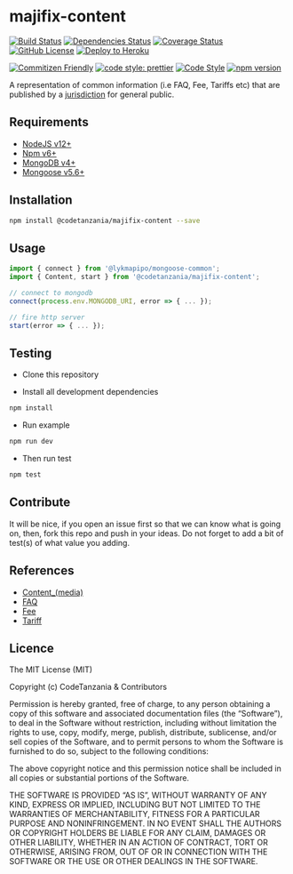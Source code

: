 # majifix-content

[![Build Status](https://travis-ci.org/CodeTanzania/majifix-content.svg?branch=develop)](https://travis-ci.org/CodeTanzania/majifix-content)
[![Dependencies Status](https://david-dm.org/CodeTanzania/majifix-content.svg)](https://david-dm.org/CodeTanzania/majifix-content)
[![Coverage Status](https://coveralls.io/repos/github/CodeTanzania/majifix-content/badge.svg?branch=develop)](https://coveralls.io/github/CodeTanzania/majifix-content?branch=develop)
[![GitHub License](https://img.shields.io/github/license/CodeTanzania/majifix-content)](https://github.com/CodeTanzania/majifix-content/blob/develop/LICENSE)
[![Deploy to Heroku](https://www.herokucdn.com/deploy/button.png)](https://heroku.com/deploy?template=https://github.com/CodeTanzania/majifix-content/tree/develop) 

[![Commitizen Friendly](https://img.shields.io/badge/commitizen-friendly-brightgreen.svg)](http://commitizen.github.io/cz-cli/)
[![code style: prettier](https://img.shields.io/badge/code_style-prettier-ff69b4.svg)](https://github.com/prettier/prettier)
[![Code Style](https://badgen.net/badge/code%20style/airbnb/ff5a5f?icon=airbnb)](https://github.com/airbnb/javascript)
[![npm version](https://img.shields.io/npm/v/@codetanzania/majifix-content)](https://www.npmjs.com/package/@codetanzania/majifix-content)

A representation of common information (i.e FAQ, Fee, Tariffs etc) that are published by a [jurisdiction](https://github.com/CodeTanzania/majifix-jurisdiction) for general public.

## Requirements

- [NodeJS v12+](https://nodejs.org)
- [Npm v6+](https://www.npmjs.com/)
- [MongoDB v4+](https://www.mongodb.com/)
- [Mongoose v5.6+](https://github.com/Automattic/mongoose)

## Installation

```sh
npm install @codetanzania/majifix-content --save
```

## Usage

```js
import { connect } from '@lykmapipo/mongoose-common';
import { Content, start } from '@codetanzania/majifix-content';

// connect to mongodb
connect(process.env.MONGODB_URI, error => { ... });

// fire http server
start(error => { ... });
```

## Testing

- Clone this repository

- Install all development dependencies

```sh
npm install
```

- Run example

```sh
npm run dev
```

- Then run test

```sh
npm test
```

## Contribute

It will be nice, if you open an issue first so that we can know what is going on, then, fork this repo and push in your ideas. Do not forget to add a bit of test(s) of what value you adding.

## References

- [Content_(media)](https://en.wikipedia.org/wiki/Content_(media))
- [FAQ](https://en.wikipedia.org/wiki/FAQ)
- [Fee](https://en.wikipedia.org/wiki/Fee)
- [Tariff](https://simple.wikipedia.org/wiki/Tariff)

## Licence

The MIT License (MIT)

Copyright (c) CodeTanzania & Contributors

Permission is hereby granted, free of charge, to any person obtaining a copy of this software and associated documentation files (the “Software”), to deal in the Software without restriction, including without limitation the rights to use, copy, modify, merge, publish, distribute, sublicense, and/or sell copies of the Software, and to permit persons to whom the Software is furnished to do so, subject to the following conditions:

The above copyright notice and this permission notice shall be included in all copies or substantial portions of the Software.

THE SOFTWARE IS PROVIDED “AS IS”, WITHOUT WARRANTY OF ANY KIND, EXPRESS OR IMPLIED, INCLUDING BUT NOT LIMITED TO THE WARRANTIES OF MERCHANTABILITY, FITNESS FOR A PARTICULAR PURPOSE AND NONINFRINGEMENT. IN NO EVENT SHALL THE AUTHORS OR COPYRIGHT HOLDERS BE LIABLE FOR ANY CLAIM, DAMAGES OR OTHER LIABILITY, WHETHER IN AN ACTION OF CONTRACT, TORT OR OTHERWISE, ARISING FROM, OUT OF OR IN CONNECTION WITH THE SOFTWARE OR THE USE OR OTHER DEALINGS IN THE SOFTWARE.
